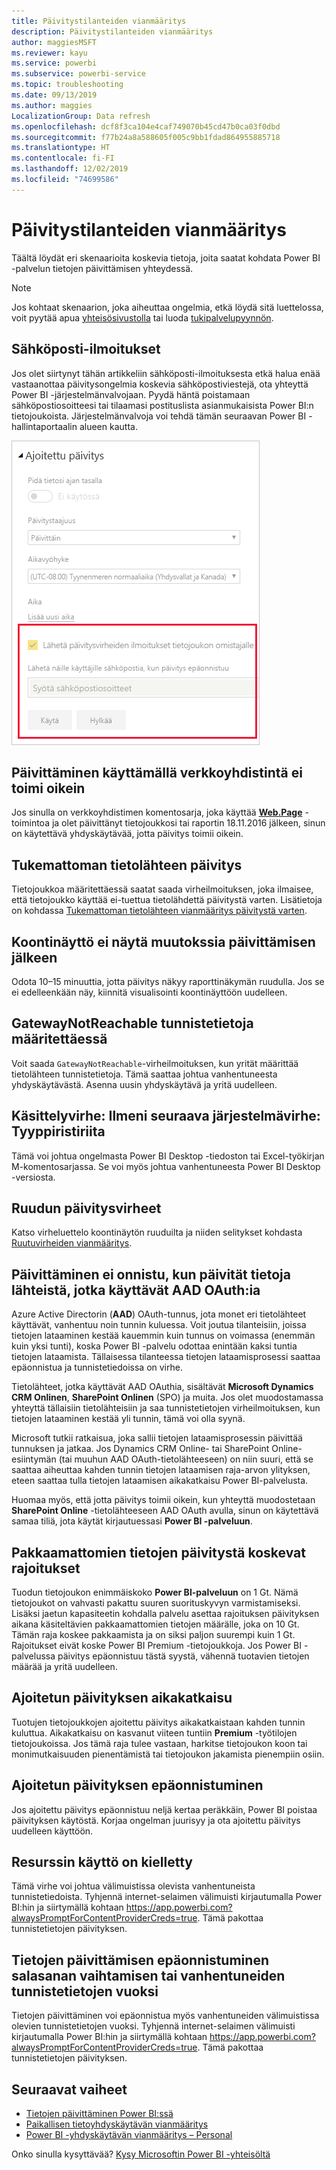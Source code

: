 ```yaml
---
title: Päivitystilanteiden vianmääritys
description: Päivitystilanteiden vianmääritys
author: maggiesMSFT
ms.reviewer: kayu
ms.service: powerbi
ms.subservice: powerbi-service
ms.topic: troubleshooting
ms.date: 09/13/2019
ms.author: maggies
LocalizationGroup: Data refresh
ms.openlocfilehash: dcf8f3ca104e4caf749070b45cd47b0ca03f0dbd
ms.sourcegitcommit: f77b24a8a588605f005c9bb1fdad864955885718
ms.translationtype: HT
ms.contentlocale: fi-FI
ms.lasthandoff: 12/02/2019
ms.locfileid: "74699586"
---
```

# <a name="troubleshooting-refresh-scenarios"></a>Päivitystilanteiden vianmääritys

Täältä löydät eri skenaarioita koskevia tietoja, joita saatat kohdata Power BI -palvelun tietojen päivittämisen yhteydessä.

> [!NOTE]
> Jos kohtaat skenaarion, joka aiheuttaa ongelmia, etkä löydä sitä luettelossa, voit pyytää apua [yhteisösivustolla](https://community.powerbi.com/) tai luoda [tukipalvelupyynnön](https://powerbi.microsoft.com/support/).
>
>

## <a name="email-notifications"></a>Sähköposti-ilmoitukset

Jos olet siirtynyt tähän artikkeliin sähköposti-ilmoituksesta etkä halua enää vastaanottaa päivitysongelmia koskevia sähköpostiviestejä, ota yhteyttä Power BI -järjestelmänvalvojaan. Pyydä häntä poistamaan sähköpostiosoitteesi tai tilaamasi postituslista asianmukaisista Power BI:n tietojoukoista. Järjestelmänvalvoja voi tehdä tämän seuraavan Power BI -hallintaportaalin alueen kautta.

![Sähköposti päivitysilmoituksista](media/refresh-troubleshooting-refresh-scenarios/refresh-email.png)

## <a name="refresh-using-web-connector-doesnt-work-properly"></a>Päivittäminen käyttämällä verkkoyhdistintä ei toimi oikein

Jos sinulla on verkkoyhdistimen komentosarja, joka käyttää [**Web.Page**](https://msdn.microsoft.com/library/mt260924.aspx) -toimintoa ja olet päivittänyt tietojoukkosi tai raportin 18.11.2016 jälkeen, sinun on käytettävä yhdyskäytävää, jotta päivitys toimii oikein.

## <a name="unsupported-data-source-for-refresh"></a>Tukemattoman tietolähteen päivitys

Tietojoukkoa määritettäessä saatat saada virheilmoituksen, joka ilmaisee, että tietojoukko käyttää ei-tuettua tietolähdettä päivitystä varten. Lisätietoja on kohdassa [Tukemattoman tietolähteen vianmääritys päivitystä varten](service-admin-troubleshoot-unsupported-data-source-for-refresh.md).

## <a name="dashboard-doesnt-reflect-changes-after-refresh"></a>Koontinäyttö ei näytä muutokssia päivittämisen jälkeen

Odota 10–15 minuuttia, jotta päivitys näkyy raporttinäkymän ruudulla. Jos se ei edelleenkään näy, kiinnitä visualisointi koontinäyttöön uudelleen.

## <a name="gatewaynotreachable-when-setting-credentials"></a>GatewayNotReachable tunnistetietoja määritettäessä

Voit saada `GatewayNotReachable`-virheilmoituksen, kun yrität määrittää tietolähteen tunnistetietoja. Tämä saattaa johtua vanhentuneesta yhdyskäytävästä. Asenna uusin yhdyskäytävä ja yritä uudelleen.

## <a name="processing-error-the-following-system-error-occurred-type-mismatch"></a>Käsittelyvirhe: Ilmeni seuraava järjestelmävirhe: Tyyppiristiriita

Tämä voi johtua ongelmasta Power BI Desktop -tiedoston tai Excel-työkirjan M-komentosarjassa. Se voi myös johtua vanhentuneesta Power BI Desktop -versiosta.

## <a name="tile-refresh-errors"></a>Ruudun päivitysvirheet

Katso virheluettelo koontinäytön ruuduilta ja niiden selitykset kohdasta [Ruutuvirheiden vianmääritys](refresh-troubleshooting-tile-errors.md).

## <a name="refresh-fails-when-updating-data-from-sources-that-use-aad-oauth"></a>Päivittäminen ei onnistu, kun päivität tietoja lähteistä, jotka käyttävät AAD OAuth:ia

Azure Active Directorin (**AAD**) OAuth-tunnus, jota monet eri tietolähteet käyttävät, vanhentuu noin tunnin kuluessa. Voit joutua tilanteisiin, joissa tietojen lataaminen kestää kauemmin kuin tunnus on voimassa (enemmän kuin yksi tunti), koska Power BI -palvelu odottaa enintään kaksi tuntia tietojen lataamista. Tällaisessa tilanteessa tietojen lataamisprosessi saattaa epäonnistua ja tunnistetiedoissa on virhe.

Tietolähteet, jotka käyttävät AAD OAuthia, sisältävät **Microsoft Dynamics CRM Onlinen**, **SharePoint Onlinen** (SPO) ja muita. Jos olet muodostamassa yhteyttä tällaisiin tietolähteisiin ja saa tunnistetietojen virheilmoituksen, kun tietojen lataaminen kestää yli tunnin, tämä voi olla syynä.

Microsoft tutkii ratkaisua, joka sallii tietojen lataamisprosessin päivittää tunnuksen ja jatkaa. Jos Dynamics CRM Online- tai SharePoint Online-esiintymän (tai muuhun AAD OAuth-tietolähteeseen) on niin suuri, että se saattaa aiheuttaa kahden tunnin tietojen lataamisen raja-arvon ylityksen, eteen saattaa tulla tietojen lataamisen aikakatkaisu Power BI-palvelusta.

Huomaa myös, että jotta päivitys toimii oikein, kun yhteyttä muodostetaan **SharePoint Online** -tietolähteeseen AAD OAuth avulla, sinun on käytettävä samaa tiliä, jota käytät kirjautuessasi **Power BI -palveluun**.

## <a name="uncompressed-data-limits-for-refresh"></a>Pakkaamattomien tietojen päivitystä koskevat rajoitukset

Tuodun tietojoukon enimmäiskoko **Power BI-palveluun** on 1 Gt. Nämä tietojoukot on vahvasti pakattu suuren suorituskyvyn varmistamiseksi. Lisäksi jaetun kapasiteetin kohdalla palvelu asettaa rajoituksen päivityksen aikana käsiteltävien pakkaamattomien tietojen määrälle, joka on 10 Gt. Tämän raja koskee pakkaamista ja on siksi paljon suurempi kuin 1 Gt. Rajoitukset eivät koske Power BI Premium -tietojoukkoja. Jos Power BI -palvelussa päivitys epäonnistuu tästä syystä, vähennä tuotavien tietojen määrää ja yritä uudelleen.

## <a name="scheduled-refresh-timeout"></a>Ajoitetun päivityksen aikakatkaisu

Tuotujen tietojoukkojen ajoitettu päivitys aikakatkaistaan kahden tunnin kuluttua. Aikakatkaisu on kasvanut viiteen tuntiin **Premium** -työtilojen tietojoukoissa. Jos tämä raja tulee vastaan, harkitse tietojoukon koon tai monimutkaisuuden pienentämistä tai tietojoukon jakamista pienempiin osiin.

## <a name="scheduled-refresh-failures"></a>Ajoitetun päivityksen epäonnistuminen

Jos ajoitettu päivitys epäonnistuu neljä kertaa peräkkäin, Power BI poistaa päivityksen käytöstä. Korjaa ongelman juurisyy ja ota ajoitettu päivitys uudelleen käyttöön.

## <a name="access-to-the-resource-is-forbidden"></a>Resurssin käyttö on kielletty  

Tämä virhe voi johtua välimuistissa olevista vanhentuneista tunnistetiedoista. Tyhjennä internet-selaimen välimuisti kirjautumalla Power BI:hin ja siirtymällä kohtaan https://app.powerbi.com?alwaysPromptForContentProviderCreds=true. Tämä pakottaa tunnistetietojen päivityksen.

## <a name="data-refresh-failure-because-of-password-change-or-expired-credentials"></a>Tietojen päivittämisen epäonnistuminen salasanan vaihtamisen tai vanhentuneiden tunnistetietojen vuoksi

Tietojen päivittäminen voi epäonnistua myös vanhentuneiden välimuistissa olevien tunnistetietojen vuoksi. Tyhjennä internet-selaimen välimuisti kirjautumalla Power BI:hin ja siirtymällä kohtaan https://app.powerbi.com?alwaysPromptForContentProviderCreds=true. Tämä pakottaa tunnistetietojen päivityksen.

## <a name="next-steps"></a>Seuraavat vaiheet

- [Tietojen päivittäminen Power BI:ssä](refresh-data.md)  
- [Paikallisen tietoyhdyskäytävän vianmääritys](service-gateway-onprem-tshoot.md)  
- [Power BI -yhdyskäytävän vianmääritys – Personal](service-admin-troubleshooting-power-bi-personal-gateway.md)  

Onko sinulla kysyttävää? [Kysy Microsoftin Power BI -yhteisöltä](https://community.powerbi.com/)

